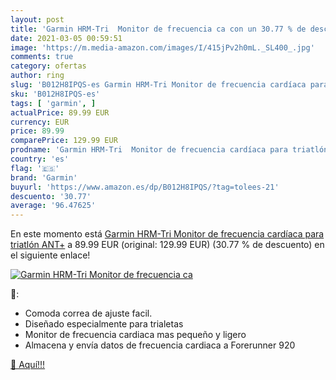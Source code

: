 ```yaml
---
layout: post
title: 'Garmin HRM-Tri  Monitor de frecuencia ca con un 30.77 % de descuento'
date: 2021-03-05 00:59:51
image: 'https://m.media-amazon.com/images/I/415jPv2h0mL._SL400_.jpg'
comments: true
category: ofertas
author: ring
slug: 'B012H8IPQS-es Garmin HRM-Tri Monitor de frecuencia cardíaca para...'
sku: 'B012H8IPQS-es'
tags: [ 'garmin', ]
actualPrice: 89.99 EUR
currency: EUR
price: 89.99
comparePrice: 129.99 EUR
prodname: 'Garmin HRM-Tri  Monitor de frecuencia cardíaca para triatlón  ANT+'
country: 'es'
flag: '🇪🇸'
brand: 'Garmin'
buyurl: 'https://www.amazon.es/dp/B012H8IPQS/?tag=tolees-21'
descuento: '30.77'
average: '96.47625'
---
```


En este momento está [Garmin HRM-Tri  Monitor de frecuencia cardíaca para triatlón  ANT+](https://www.amazon.es/dp/B012H8IPQS/?tag=tolees-21) a 89.99 EUR (original: 129.99 EUR) (30.77 %  de descuento) en el siguiente enlace!

[![Garmin HRM-Tri  Monitor de frecuencia ca](https://m.media-amazon.com/images/I/415jPv2h0mL._SL400_.jpg)](https://www.amazon.es/dp/B012H8IPQS/?tag=tolees-21)

🔎:

- Comoda correa de ajuste facil.
- Diseñado especialmente para trialetas
- Monitor de frecuencia cardiaca mas pequeño y ligero
- Almacena y envía datos de frecuencia cardiaca a Forerunner 920

[🛒 Aquí!!!](https://www.amazon.es/dp/B012H8IPQS/?tag=tolees-21)

